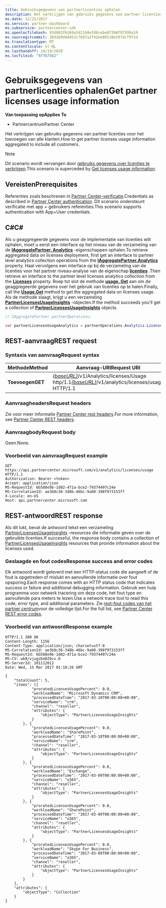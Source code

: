```yaml
---
title: Gebruiksgegevens van partnerlicenties ophalen
description: Het verkrijgen van gebruiks gegevens van partner licenties voor het toevoegen van alle klanten.
ms.date: 12/15/2017
ms.service: partner-dashboard
ms.subservice: partnercenter-sdk
ms.openlocfilehash: 93d003fb269a3421b8efd8cebe8f396f97599a10
ms.sourcegitcommit: 30d1b9d48453c7697a2f42ee09138e507dcf9f2d
ms.translationtype: MT
ms.contentlocale: nl-NL
ms.lasthandoff: 10/19/2020
ms.locfileid: "97767562"
---
```

# <a name="get-partner-licenses-usage-information"></a><span data-ttu-id="644a7-103">Gebruiksgegevens van partnerlicenties ophalen</span><span class="sxs-lookup"><span data-stu-id="644a7-103">Get partner licenses usage information</span></span>

<span data-ttu-id="644a7-104">**Van toepassing op**</span><span class="sxs-lookup"><span data-stu-id="644a7-104">**Applies To**</span></span>

- <span data-ttu-id="644a7-105">Partnercentrum</span><span class="sxs-lookup"><span data-stu-id="644a7-105">Partner Center</span></span>

<span data-ttu-id="644a7-106">Het verkrijgen van gebruiks gegevens van partner licenties voor het toevoegen van alle klanten.</span><span class="sxs-lookup"><span data-stu-id="644a7-106">How to get partner licenses usage information aggregated to include all customers.</span></span>

> [!NOTE]
> <span data-ttu-id="644a7-107">Dit scenario wordt vervangen door [gebruiks gegevens over licenties te verkrijgen](get-licenses-usage-information.md).</span><span class="sxs-lookup"><span data-stu-id="644a7-107">This scenario is superceded by [Get licenses usage information](get-licenses-usage-information.md).</span></span>

## <a name="prerequisites"></a><span data-ttu-id="644a7-108">Vereisten</span><span class="sxs-lookup"><span data-stu-id="644a7-108">Prerequisites</span></span>

<span data-ttu-id="644a7-109">Referenties zoals beschreven in [Partner Center-verificatie](partner-center-authentication.md).</span><span class="sxs-lookup"><span data-stu-id="644a7-109">Credentials as described in [Partner Center authentication](partner-center-authentication.md).</span></span> <span data-ttu-id="644a7-110">Dit scenario ondersteunt verificatie met app + gebruikers referenties.</span><span class="sxs-lookup"><span data-stu-id="644a7-110">This scenario supports authentication with App+User credentials.</span></span>

## <a name="c"></a><span data-ttu-id="644a7-111">C\#</span><span class="sxs-lookup"><span data-stu-id="644a7-111">C\#</span></span>

<span data-ttu-id="644a7-112">Als u geaggregeerde gegevens voor de implementatie van licenties wilt ophalen, moet u eerst een interface op het niveau van de verzameling van de [**IAggregatePartner. Analytics**](/dotnet/api/microsoft.store.partnercenter.ipartner.analytics) -eigenschappen ophalen.</span><span class="sxs-lookup"><span data-stu-id="644a7-112">To retrieve aggregated data on licenses deployment, first get an interface to partner level analytics collection operations from the [**IAggregatePartner.Analytics**](/dotnet/api/microsoft.store.partnercenter.ipartner.analytics) property.</span></span> <span data-ttu-id="644a7-113">Haal vervolgens een interface op bij de verzameling van de licenties voor het partner niveau-analyse van de eigenschap [**licenties**](/dotnet/api/microsoft.store.partnercenter.analytics.ipartneranalyticscollection.licenses) .</span><span class="sxs-lookup"><span data-stu-id="644a7-113">Then retrieve an interface to the partner level licenses analytics collection from the [**Licenses**](/dotnet/api/microsoft.store.partnercenter.analytics.ipartneranalyticscollection.licenses) property.</span></span> <span data-ttu-id="644a7-114">Roep tot slot de methode [**usage. Get**](/dotnet/api/microsoft.store.partnercenter.genericoperations.ientireentitycollectionretrievaloperations-2.get) aan om de geaggregeerde gegevens over het gebruik van licenties op te halen.</span><span class="sxs-lookup"><span data-stu-id="644a7-114">Finally, call the [**Usage.Get**](/dotnet/api/microsoft.store.partnercenter.genericoperations.ientireentitycollectionretrievaloperations-2.get) method to get the aggregated data on licenses usage.</span></span> <span data-ttu-id="644a7-115">Als de methode slaagt, krijgt u een verzameling [**PartnerLicensesUsageInsights**](/dotnet/api/microsoft.store.partnercenter.models.analytics.partnerlicensesusageinsights) -objecten.</span><span class="sxs-lookup"><span data-stu-id="644a7-115">If the method succeeds you'll get a collection of [**PartnerLicensesUsageInsights**](/dotnet/api/microsoft.store.partnercenter.models.analytics.partnerlicensesusageinsights) objects.</span></span>

``` csharp
// IAggregatePartner partnerOperations;

var partnerLicensesUsageAnalytics = partnerOperations.Analytics.Licenses.Usage.Get();
```

## <a name="rest-request"></a><span data-ttu-id="644a7-116">REST-aanvraag</span><span class="sxs-lookup"><span data-stu-id="644a7-116">REST request</span></span>

### <a name="request-syntax"></a><span data-ttu-id="644a7-117">Syntaxis van aanvraag</span><span class="sxs-lookup"><span data-stu-id="644a7-117">Request syntax</span></span>

| <span data-ttu-id="644a7-118">Methode</span><span class="sxs-lookup"><span data-stu-id="644a7-118">Method</span></span>  | <span data-ttu-id="644a7-119">Aanvraag-URI</span><span class="sxs-lookup"><span data-stu-id="644a7-119">Request URI</span></span>                                                                      |
|---------|----------------------------------------------------------------------------------|
| <span data-ttu-id="644a7-120">**Toevoegen**</span><span class="sxs-lookup"><span data-stu-id="644a7-120">**GET**</span></span> | <span data-ttu-id="644a7-121">[*{baseURL}*](partner-center-rest-urls.md)/v1/Analytics/licenses/Usage http/1.1</span><span class="sxs-lookup"><span data-stu-id="644a7-121">[*{baseURL}*](partner-center-rest-urls.md)/v1/analytics/licenses/usage HTTP/1.1</span></span> |

### <a name="request-headers"></a><span data-ttu-id="644a7-122">Aanvraagheaders</span><span class="sxs-lookup"><span data-stu-id="644a7-122">Request headers</span></span>

<span data-ttu-id="644a7-123">Zie voor meer informatie [Partner Center rest headers](headers.md).</span><span class="sxs-lookup"><span data-stu-id="644a7-123">For more information, see [Partner Center REST headers](headers.md).</span></span>

### <a name="request-body"></a><span data-ttu-id="644a7-124">Aanvraagbody</span><span class="sxs-lookup"><span data-stu-id="644a7-124">Request body</span></span>

<span data-ttu-id="644a7-125">Geen.</span><span class="sxs-lookup"><span data-stu-id="644a7-125">None.</span></span>

### <a name="request-example"></a><span data-ttu-id="644a7-126">Voorbeeld van aanvraag</span><span class="sxs-lookup"><span data-stu-id="644a7-126">Request example</span></span>

```http
GET https://api.partnercenter.microsoft.com/v1/analytics/licenses/usage HTTP/1.1
Authorization: Bearer <token>
Accept: application/json
MS-RequestId: 6b588e9b-1d02-471a-bce2-79374497c24e
MS-CorrelationId: ae3b8c36-348b-46bc-9a60-398f973153ff
X-Locale: en-US
Host: api.partnercenter.microsoft.com
```

## <a name="rest-response"></a><span data-ttu-id="644a7-127">REST-antwoord</span><span class="sxs-lookup"><span data-stu-id="644a7-127">REST response</span></span>

<span data-ttu-id="644a7-128">Als dit lukt, bevat de antwoord tekst een verzameling [PartnerLicensesUsageInsights](analytics-resources.md#partnerlicensesusageinsights) -resources die informatie geven over de gebruikte licenties.</span><span class="sxs-lookup"><span data-stu-id="644a7-128">If successful, the response body contains a collection of [PartnerLicensesUsageInsights](analytics-resources.md#partnerlicensesusageinsights) resources that provide information about the licenses used.</span></span>

### <a name="response-success-and-error-codes"></a><span data-ttu-id="644a7-129">Geslaagde en fout codes</span><span class="sxs-lookup"><span data-stu-id="644a7-129">Response success and error codes</span></span>

<span data-ttu-id="644a7-130">Elk antwoord wordt geleverd met een HTTP-status code die aangeeft of de fout is opgetreden of mislukt en aanvullende informatie over fout opsporing.</span><span class="sxs-lookup"><span data-stu-id="644a7-130">Each response comes with an HTTP status code that indicates success or failure and additional debugging information.</span></span> <span data-ttu-id="644a7-131">Gebruik een hulp programma voor netwerk tracering om deze code, het fout type en aanvullende para meters te lezen.</span><span class="sxs-lookup"><span data-stu-id="644a7-131">Use a network trace tool to read this code, error type, and additional parameters.</span></span> <span data-ttu-id="644a7-132">Zie [rest-fout codes van het partner centrum](error-codes.md)voor de volledige lijst.</span><span class="sxs-lookup"><span data-stu-id="644a7-132">For the full list, see [Partner Center REST error codes](error-codes.md).</span></span>

### <a name="response-example"></a><span data-ttu-id="644a7-133">Voorbeeld van antwoord</span><span class="sxs-lookup"><span data-stu-id="644a7-133">Response example</span></span>

```http
HTTP/1.1 200 OK
Content-Length: 1156
Content-Type: application/json; charset=utf-8
MS-CorrelationId: ae3b8c36-348b-46bc-9a60-398f973153ff
MS-RequestId: 6b588e9b-1d02-471a-bce2-79374497c24e
MS-CV: wk0/vjugzEe0Z9cv.0
MS-ServerId: 101112012
Date: Wed, 15 Mar 2017 01:18:26 GMT

{
    "totalCount": 5,
    "items": [{
            "proratedLicensesUsagePercent": 0.0,
            "workloadName": "Microsoft Dynamics CRM",
            "processedDateTime": "2017-03-10T00:00:00+00:00",
            "serviceName": "crm",
            "channel": "reseller",
            "attributes": {
                "objectType": "PartnerLicensesUsageInsights"
            }
        }, {
            "proratedLicensesUsagePercent": 0.0,
            "workloadName": "SharePoint",
            "processedDateTime": "2017-03-10T00:00:00+00:00",
            "serviceName": "crm",
            "channel": "reseller",
            "attributes": {
                "objectType": "PartnerLicensesUsageInsights"
            }
        }, {
            "proratedLicensesUsagePercent": 0.0,
            "workloadName": "Exchange",
            "processedDateTime": "2017-03-09T00:00:00+00:00",
            "serviceName": "o365",
            "channel": "reseller",
            "attributes": {
                "objectType": "PartnerLicensesUsageInsights"
            }
        }, {
            "proratedLicensesUsagePercent": 0.0,
            "workloadName": "SharePoint",
            "processedDateTime": "2017-03-09T00:00:00+00:00",
            "serviceName": "o365",
            "channel": "reseller",
            "attributes": {
                "objectType": "PartnerLicensesUsageInsights"
            }
        }, {
            "proratedLicensesUsagePercent": 0.0,
            "workloadName": "Skype For Business",
            "processedDateTime": "2017-03-09T00:00:00+00:00",
            "serviceName": "o365",
            "channel": "reseller",
            "attributes": {
                "objectType": "PartnerLicensesUsageInsights"
            }
        }
    ],
    "attributes": {
        "objectType": "Collection"
    }
}
```
